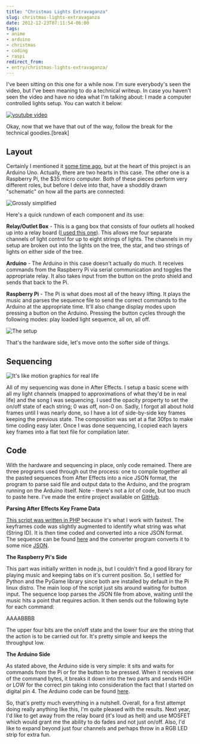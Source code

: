 ```yaml
---
title: "Christmas Lights Extravaganza"
slug: christmas-lights-extravaganza
date: 2012-12-23T07:11:54-06:00
tags:
- anime
- arduino
- christmas
- coding
- raspi
redirect_from:
- entry/christmas-lights-extravaganza/
---
```

I've been sitting on this one for a while now. I'm sure everybody's seen the video, but I've been meaning to do a technical writeup. In case you haven't seen the video and have no idea what I'm talking about: I made a computer controlled lights setup. You can watch it below:

[![youtube video](https://img.youtube.com/vi/ufCdZ3xzuUY/0.jpg)](https://www.youtube.com/watch?v=ufCdZ3xzuUY&youtube-thumb)

Okay, now that we have that out of the way, follow the break for the technical goodies.[break]

## Layout

Certainly I mentioned it [some time ago](http://dxprog.com/entry/arduino-project-1-taiko-march/), but at the heart of this project is an Arduino Uno. Actually, there are two hearts in this case. The other one is a Raspberry Pi, the $35 micro computer. Both of these pieces perform very different roles, but before I delve into that, have a shoddily drawn "schematic" on how all the parts are connected:

![](http://images.dxprog.com/blog/tree_lights_schematic.jpg "Grossly simplified")

Here's a quick rundown of each component and its use:

**Relay/Outlet Box** - This is a gang box that consists of four outlets all hooked up into a relay board ([I used this one](http://www.amazon.com/SainSmart-4-Channel-Relay-Module-Arduino/dp/B0057OC5O8/ref=sr_1_2?ie=UTF8&amp;amp;amp;amp;qid=1356312659&amp;amp;amp;amp;sr=8-2&amp;amp;amp;amp;keywords=relay+board)). This allows me four separate channels of light control for up to eight strings of lights. The channels in my setup are broken out into the lights on the tree, the star, and two strings of lights on either side of the tree.

**Arduino** - The Arduino in this case doesn't actually do much. It receives commands from the Raspberry Pi via serial communication and toggles the appropriate relay. It also takes input from the button on the proto shield and sends that back to the Pi.

**Raspberry Pi** - The Pi is what does most all of the heavy lifting. It plays the music and parses the sequence file to send the correct commands to the Arduino at the appropriate time. It'll also change display modes upon pressing a button on the Arduino. Pressing the button cycles through the following modes: play loaded light sequence, all on, all off.

![](http://images.dxprog.com/blog/tree_lights_hardware.jpg "The setup")

That's the hardware side, let's move onto the softer side of things.

## Sequencing

![](http://images.dxprog.com/blog/tree_lights_after_effects.jpg "It's like motion graphics for real life")

All of my sequencing was done in After Effects. I setup a basic scene with all my light channels (mapped to approximations of what they'd be in real life) and the song I was sequencing. I used the opacity property to set the on/off state of each string; 0 was off, non-0 on. Sadly, I forgot all about hold frames until I was nearly done, so I have a lot of side-by-side key frames keeping the previous state. The composition was set at a flat 30fps to make time coding easy later. Once I was done sequencing, I copied each layers key frames into a flat text file for compilation later.

## Code

With the hardware and sequencing in place, only code remained. There are three programs used through out the process: one to compile together all the pasted sequences from After Effects into a nice JSON format, the program to parse said file and output data to the Arduino, and the program running on the Arduino itself. Note - there's not a _lot_ of code, but too much to paste here. I've made the entire project available on [GitHub](https://github.com/dxprog/ChristmasLights).

**Parsing After Effects Key Frame Data**

[This script was written in PHP](https://github.com/dxprog/ChristmasLights/blob/master/compile.php) because it's what I work with fastest. The keyframes code was slightly augmented to identify what string was what (String ID). It is then time coded and converted into a nice JSON format. The sequence can be found [here](https://github.com/dxprog/ChristmasLights/blob/master/holy_night.txt) and the converter program converts it to some nice [JSON](https://raw.github.com/dxprog/ChristmasLights/master/holy_night.js).

**The Raspberry Pi's Side**

This part was initially written in node.js, but I couldn't find a good library for playing music and keeping tabs on it's current position. So, I settled for Python and the PyGame library since both are installed by default in the Pi linux distro. The main loop of the script just sits around waiting for button input. The sequence loop parses the JSON file from above, waiting until the music hits a point that requires action. It then sends out the following byte for each command:

AAAABBBB

The upper four bits are the on/off state and the lower four are the string that the action is to be carried out for. It's pretty simple and keeps the throughput low.

**The Arduino Side**

As stated above, the Arduino side is very simple: it sits and waits for commands from the Pi or for the button to be pressed. When it receives one of the command bytes, it breaks it down into the two parts and sends HIGH or LOW for the correct pin taking into consideration the fact that I started on digital pin 4. The Arduino code can be found [here](https://github.com/dxprog/ChristmasLights/blob/master/controller.ino).

So, that's pretty much everything in a nutshell. Overall, for a first attempt doing really anything like this, I'm quite pleased with the results. Next year, I'd like to get away from the relay board (it's loud as hell) and use MOSFET which would grant me the ability to do fades and not just on/off. Also, I'd like to expand beyond just four channels and perhaps throw in a RGB LED strip for extra fun.
